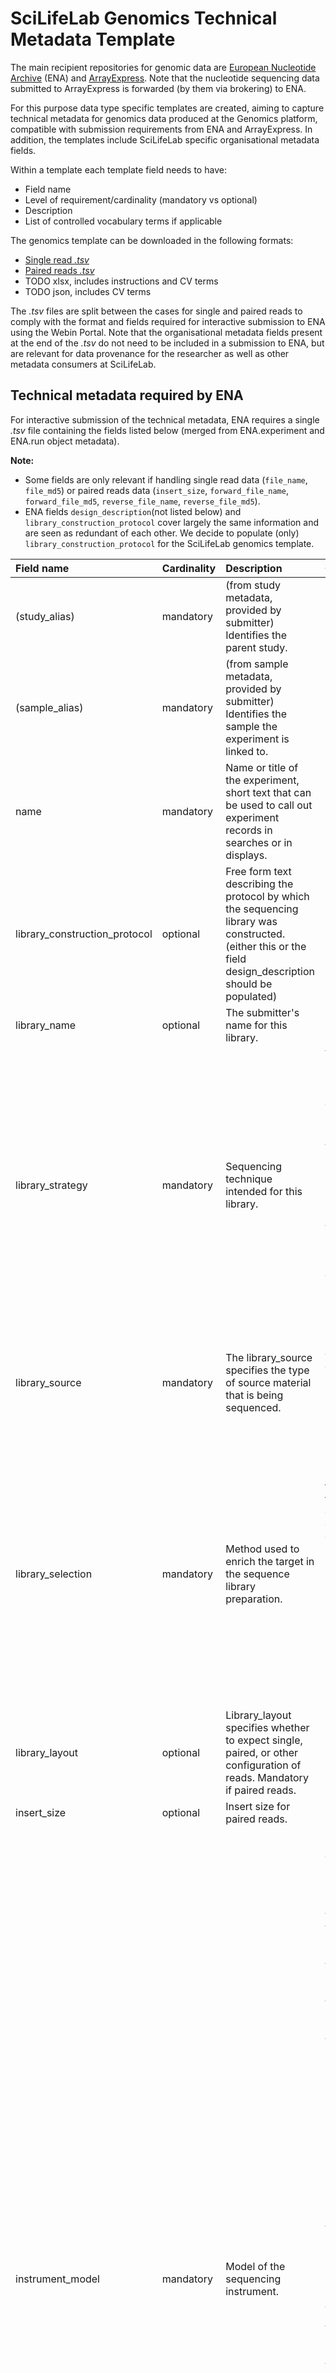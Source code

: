 # SciLifeLab Genomics Technical Metadata Template
The main recipient repositories for genomic data are [European Nucleotide Archive](https://www.ebi.ac.uk/ena/) (ENA) and [ArrayExpress](https://www.ebi.ac.uk/biostudies/arrayexpress). Note that the nucleotide sequencing data submitted to ArrayExpress is forwarded (by them via brokering) to ENA.

For this purpose data type specific templates are created, aiming to capture technical metadata for genomics data produced at the Genomics platform, compatible with submission requirements from ENA and ArrayExpress. In addition, the templates include SciLifeLab specific organisational metadata fields. 

Within a template each template field needs to have:
- Field name
- Level of requirement/cardinality (mandatory vs optional)
- Description
- List of controlled vocabulary terms if applicable

The genomics template can be downloaded in the following formats:
- [Single read _.tsv_](https://github.com/ScilifelabDataCentre/scilifelab-metadata-templates/blob/main/genomics/genomics_technical_metadata_single_read.tsv)
- [Paired reads _.tsv_](https://github.com/ScilifelabDataCentre/scilifelab-metadata-templates/blob/main/genomics/genomics_technical_metadata_paired_reads.tsv)
- TODO xlsx, includes instructions and CV terms
- TODO json, includes CV terms
  
The _.tsv_ files are split between the cases for single and paired reads to comply with the format and fields required for interactive submission to ENA using the Webin Portal. Note that the organisational metadata fields present at the end of the _.tsv_ do not need to be included in a submission to ENA, but are relevant for data provenance for the researcher as well as other metadata consumers at SciLifeLab. 


## Technical metadata required by ENA 

For interactive submission of the technical metadata, ENA requires a single _.tsv_ file containing the fields listed below (merged from ENA.experiment and ENA.run object metadata). 

**Note:**
- Some fields are only relevant if handling single read data (`file_name`, `file_md5`) or paired reads data (`insert_size`, `forward_file_name`, `forward_file_md5`, `reverse_file_name`, `reverse_file_md5`).
- ENA fields `design_description`(not listed below) and `library_construction_protocol` cover largely the same information and are seen as redundant of each other. We decide to populate (only) `library_construction_protocol` for the SciLifeLab genomics template. 


| Field name                    | Cardinality   |  Description     | Controlled vocabulary   |
|:------------------------------|:--------------|:-----------------------------------------------------------------------------------------------------------------------------------------------------------------------------------------------|:----------------------------------------------------------------------------------------------------------------------------------------------------------------------------------------------------------------------------------------------------------------------------------------------------------------------------------------------------------------------------------------------------------------------------------------------------------------------------------------------------------------------------------------------------------------------------------------------------------------------------------------------------------------------------------------------------------------------------------------------------------------------------------------------------------------------------------------------------------------------------------------------------------------------------------------------------------------------------------------------------------------------------------------------------------------------------------------------------------------------------------------------------------------------------------------------------------------------------------------------------------------------------------------------------------------------------------------------------------------------------------------------------------------------------------------------------------------------------------------------------------|
| (study_alias) | mandatory     | (from study metadata, provided by submitter) Identifies the parent study.    |     |
| (sample_alias) | mandatory     | (from sample metadata, provided by submitter) Identifies the sample the experiment is linked to. |   |
| name  | mandatory     | Name or title of the experiment, short text that can be used to call out experiment records in searches or in displays.  |  |
| library_construction_protocol | optional      | Free form text describing the protocol by which the sequencing library was constructed. (either this or the field design_description should be populated)  |    |
| library_name    | optional      | The submitter's name for this library.    |    |
| library_strategy   | mandatory     | Sequencing technique intended for this library.     | WGS, WGA, WXS, RNA-Seq, ssRNA-seq, snRNA-seq, miRNA-Seq, ncRNA-Seq, FL-cDNA, EST, Hi-C, ATAC-seq, WCS, RAD-Seq, CLONE, POOLCLONE, AMPLICON, CLONEEND, FINISHING, ChIP-Seq, MNase-Seq, DNase-Hypersensitivity, Bisulfite-Seq, CTS, MRE-Seq, MeDIP-Seq, MBD-Seq, Tn-Seq, VALIDATION, FAIRE-seq, SELEX, RIP-Seq, ChIA-PET, Synthetic-Long-Read, Targeted-Capture, Tethered Chromatin Conformation Capture, NOMe-Seq, ChM-Seq, GBS, Ribo-Seq, OTHER   |
| library_source   | mandatory     | The library_source specifies the type of source material that is being sequenced.    | GENOMIC, GENOMIC SINGLE CELL, TRANSCRIPTOMIC, TRANSCRIPTOMIC SINGLE CELL, METAGENOMIC, METATRANSCRIPTOMIC, SYNTHETIC, VIRAL RNA, OTHER |
| library_selection      | mandatory     | Method used to enrich the target in the sequence library preparation.  | RANDOM, PCR, RANDOM PCR, RT-PCR, HMPR, MF, repeat fractionation, size fractionation, MSLL, cDNA, cDNA_randomPriming, cDNA_oligo_dT, PolyA, Oligo-dT, Inverse rRNA, Inverse rRNA selection, ChIP, ChIP-Seq, MNase, DNase, Hybrid Selection, Reduced Representation, Restriction Digest, 5-methylcytidine antibody, MBD2 protein methyl-CpG binding domain, CAGE, RACE, MDA, padlock probes capture method, other, unspecified   |
| library_layout    | optional     | Library_layout specifies whether to expect single, paired, or other configuration of reads. Mandatory if paired reads. | SINGLE, PAIRED, Other  |
| insert_size   | optional      | Insert size for paired reads.      |     |
| instrument_model      | mandatory     | Model of the sequencing instrument.  | 454 GS, 454 GS 20, 454 GS FLX, 454 GS FLX Titanium, 454 GS FLX+, 454 GS Junior, AB 310 Genetic Analyzer, AB 3130 Genetic Analyzer, AB 3130xL Genetic Analyzer, AB 3500 Genetic Analyzer, AB 3500xL Genetic Analyzer, AB 3730 Genetic Analyzer, AB 3730xL Genetic Analyzer, AB 5500 Genetic Analyzer, AB 5500xl Genetic Analyzer, AB 5500xl-W Genetic Analysis System, AB SOLiD 3 Plus System, AB SOLiD 4 System, AB SOLiD 4hq System, AB SOLiD PI System, AB SOLiD System, AB SOLiD System 2.0, AB SOLiD System 3.0, BGISEQ-50, BGISEQ-500, Complete Genomics, DNBSEQ-G400, DNBSEQ-G400 FAST, DNBSEQ-G50, DNBSEQ-T7, Element AVITI, FASTASeq 300, GENIUS, GS111, Genapsys Sequencer, GenoCare 1600, GenoLab M, GridION, Helicos HeliScope, HiSeq X Five, HiSeq X Ten, Illumina Genome Analyzer, Illumina Genome Analyzer II, Illumina Genome Analyzer IIx, Illumina HiScanSQ, Illumina HiSeq 1000, Illumina HiSeq 1500, Illumina HiSeq 2000, Illumina HiSeq 2500, Illumina HiSeq 3000, Illumina HiSeq 4000, Illumina HiSeq X, Illumina MiSeq, Illumina MiniSeq, Illumina NovaSeq 6000, Illumina NovaSeq X, Illumina iSeq 100, Ion GeneStudio S5, Ion GeneStudio S5 Plus, Ion GeneStudio S5 Prime, Ion Torrent Genexus, Ion Torrent PGM, Ion Torrent Proton, Ion Torrent S5, Ion Torrent S5 XL, MGISEQ-2000RS, MinION, NextSeq 1000, NextSeq 2000, NextSeq 500, NextSeq 550, Onso, PacBio RS, PacBio RS II, PromethION, Revio, Sentosa SQ301, Sequel, Sequel II, Sequel IIe, Tapestri, UG 100, unspecified |
| file_name  | mandatory  | The name or relative pathname of a run data file. The field is used for all file types except paired fastq files.  |   | 
|  file_md5 | mandatory  | The MD5 checksum of the file. This field is mandatory if submitter do not use the Webin File Uploader or upload the checksum using a .md5 file. The field is used for all file types except paired fastq files.   |   | 
| forward_file_name  | mandatory  | The name or relative pathname of forward run data file. The field is only used for paired fastq files.  |   | 
|  forward_file_md5 | mandatory  | The MD5 checksum of the file. This field is mandatory if submitter do not use the Webin File Uploader or upload the checksum using a .md5 file. The field is only used for paired fastq files.  |   |
| reverse_file_name  | mandatory  | The name or relative pathname of reverse run data file. The field is only used for paired fastq files.  |   | 
|  reverse_file_md5 | mandatory  | The MD5 checksum of the reverse file. This field is mandatory if submitter do not use the Webin File Uploader or upload the checksum using a .md5 file. The field is only used for paired fastq files.   |   |
| file_format | mandatory    | Format of the sequence file(s). | bam, cram, fastq, PacBio_HDF5, OxfordNanopore_native |

## How to generate the template files

The template files (tsv, TODO: json and xlsx) are generated by the script [create_genomics_template.py](https://github.com/ScilifelabDataCentre/scilifelab-metadata-templates/blob/main/genomics/create_genomics_template.py) by merging the relevant ENA required fields (generated and stored in [ENA_experiment_metadata_fields](https://github.com/ScilifelabDataCentre/scilifelab-metadata-templates/tree/main/genomics/ENA_experiment_metadata_fields)) with the SciLifeLab organisational metadata fields specified in [../organisation_metadata_fields.yml](https://github.com/ScilifelabDataCentre/scilifelab-metadata-templates/blob/main/organisational_metadata_fields.yml).

Within the folder [ENA_experiment_metadata_fields](https://github.com/ScilifelabDataCentre/scilifelab-metadata-templates/tree/main/genomics/ENA_experiment_metadata_fields) the script [pull_ENA_exp_run_templates.py](https://github.com/ScilifelabDataCentre/scilifelab-metadata-templates/blob/main/genomics/ENA_experiment_metadata_fields/pull_ENA_exp_run_templates.py) fetches the ENA experiment and run metadata templates as specified in [ENA_target_metadata_fields.html](https://github.com/ScilifelabDataCentre/scilifelab-metadata-templates/blob/main/genomics/ENA_experiment_metadata_fields/ENA_target_metadata_fields.yml) from ENA's _xsd_ schema files stored at https://github.com/enasequence/webin-xml/tree/master/src/main/resources/uk/ac/ebi/ena/sra/schema. This script is based on the script [template_updater.py](https://github.com/ELIXIR-Belgium/ENA-metadata-templates/blob/main/scripts/template_updater.py), copyright @ Elixir Belgium and licensed under the MIT license.

To regenerate, execute the following steps. 
Install dependencies
```
pip install -r requirements.txt
```
If necessary, re-fetch ENA required fields 
```
cd ENA_experiment_metadata_fields
python pull_ENA_exp_run_templates.py
```
Recreate templates from `genomics` folder
```
python create_genomics_template.py
```


